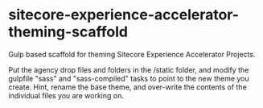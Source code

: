 # sitecore-experience-accelerator-theming-scaffold

Gulp based scaffold for theming Sitecore Experience Accelerator Projects.

Put the agency drop files and folders in the /static folder, and modify the gulpfile "sass" and "sass-compiled" tasks to point to the new theme you create.
Hint, rename the base theme, and over-write the contents of the individual files you are working on.
